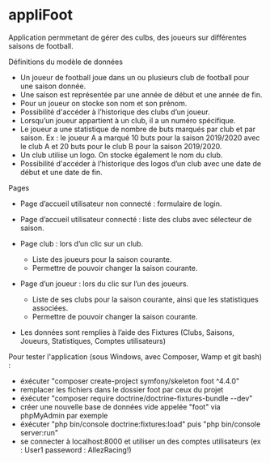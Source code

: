 # appliFoot

Application permmetant de gérer des culbs, des joueurs sur différentes saisons de football.

Définitions du modèle de données

- Un joueur de football joue dans un ou plusieurs club de football pour une saison donnée.
- Une saison est représentée par une année de début et une année de fin.
- Pour un joueur on stocke son nom et son prénom.
- Possibilité d'accéder à l’historique des clubs d’un joueur.
- Lorsqu’un joueur appartient à un club, il a un numéro spécifique.
- Le joueur a une statistique de nombre de buts marqués par club et par saison. Ex : le joueur A a marqué 10 buts pour la saison 2019/2020 avec le club A et 20 buts pour le club B pour la saison 2019/2020.
- Un club utilise un logo. On stocke également le nom du club.
- Possibilité d'accéder à l’historique des logos d’un club avec une date de début et une date de fin.

Pages

- Page d’accueil utilisateur non connecté : formulaire de login.
- Page d’accueil utilisateur connecté : liste des clubs avec sélecteur de saison.
- Page club : lors d’un clic sur un club.
	- Liste des joueurs pour la saison courante.
	- Permettre de pouvoir changer la saison courante.
- Page d’un joueur : lors du clic sur l’un des joueurs.
	- Liste de ses clubs pour la saison courante, ainsi que les statistiques associées.
	- Permettre de pouvoir changer la saison courante.

- Les données sont remplies à l’aide des Fixtures (Clubs, Saisons, Joueurs, Statistiques, Comptes utilisateurs)


Pour tester l'application (sous Windows, avec Composer, Wamp et git bash) : 

- éxécuter "composer create-project symfony/skeleton foot ^4.4.0"
- remplacer les fichiers dans le dossier foot par ceux du projet
- éxécuter "composer require doctrine/doctrine-fixtures-bundle --dev"
- créer une nouvelle base de données vide appelée "foot" via phpMyAdmin par exemple
- éxécuter "php bin/console doctrine:fixtures:load" puis "php bin/console server:run"
- se connecter à localhost:8000 et utiliser un des comptes utilisateurs (ex : User1 passeword : AllezRacing!)
